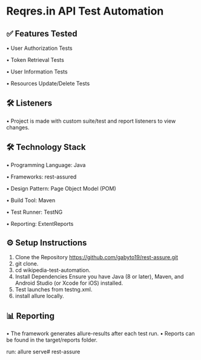 # **Reqres.in API Test Automation**

## ✅ **Features Tested**

•	User Authorization Tests

•	Token Retrieval Tests

•	User Information Tests

•	Resources Update/Delete Tests


## 🛠 **Listeners**

•	Project is made with custom suite/test and report listeners to view changes.



## 🛠 **Technology Stack**

•	Programming Language: Java

•	Frameworks: rest-assured

•	Design Pattern: Page Object Model (POM)

•	Build Tool: Maven

•	Test Runner: TestNG

•	Reporting: ExtentReports



## **⚙️ Setup Instructions**


1.	Clone the Repository  https://github.com/gabyto19/rest-assure.git
2.  git clone.
3.  cd wikipedia-test-automation.
4.  Install Dependencies
    Ensure you have Java (8 or later), Maven, and Android Studio (or Xcode for iOS) installed.
5.  Test launches from testng.xml.
6. install allure locally.


## **📊 Reporting**

•	The framework generates allure-results after each test run.
•	Reports can be found in the target/reports folder.      

run: allure serve# rest-assure
